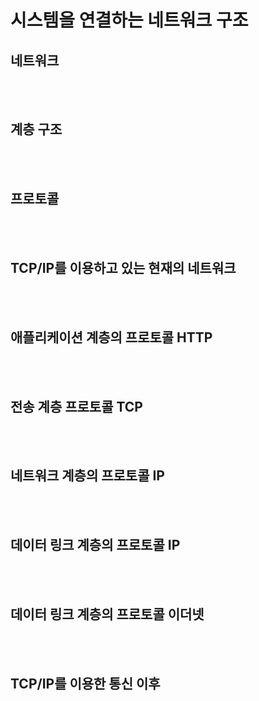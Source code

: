 # **시스템을 연결하는 네트워크 구조**


## 네트워크
<br></br>

## 계층 구조
<br></br>

## 프로토콜
<br></br>

## TCP/IP를 이용하고 있는 현재의 네트워크
<br></br>

## 애플리케이션 계층의 프로토콜 HTTP
<br></br>

## 전송 계층 프로토콜 TCP
<br></br>

## 네트워크 계층의 프로토콜 IP
<br></br>

## 데이터 링크 계층의 프로토콜 IP
<br></br>

## 데이터 링크 계층의 프로토콜 이더넷
<br></br>

## TCP/IP를 이용한 통신 이후
<br></br>